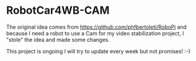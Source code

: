 # RobotCar4WB-CAM

The original idea comes from https://github.com/phfbertoleti/RoboPi and because I need a robot to use a Cam for my video stabilization project, I "stole" the idea and made some changes.

This project is ongoing I will try to update every week but not promises! :-)
